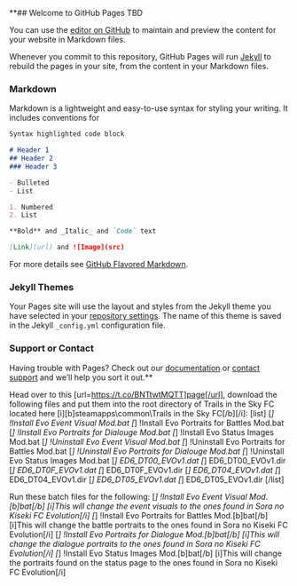 **## Welcome to GitHub Pages	TBD

You can use the [editor on GitHub](https://github.com/SakifX9/soranokisekimodguide/edit/gh-pages/index.md) to maintain and preview the content for your website in Markdown files.	

Whenever you commit to this repository, GitHub Pages will run [Jekyll](https://jekyllrb.com/) to rebuild the pages in your site, from the content in your Markdown files.	

### Markdown	

Markdown is a lightweight and easy-to-use syntax for styling your writing. It includes conventions for	

```markdown	
Syntax highlighted code block	

# Header 1	
## Header 2	
### Header 3	

- Bulleted	
- List	

1. Numbered	
2. List	

**Bold** and _Italic_ and `Code` text	

[Link](url) and ![Image](src)	
```	

For more details see [GitHub Flavored Markdown](https://guides.github.com/features/mastering-markdown/).	

### Jekyll Themes	

Your Pages site will use the layout and styles from the Jekyll theme you have selected in your [repository settings](https://github.com/SakifX9/soranokisekimodguide/settings). The name of this theme is saved in the Jekyll `_config.yml` configuration file.	

### Support or Contact	

Having trouble with Pages? Check out our [documentation](https://docs.github.com/categories/github-pages-basics/) or [contact support](https://support.github.com/contact) and we’ll help you sort it out.**

Head over to this [url=https://t.co/BNTtwtMQTT]page[/url], download the following files and put them into the root directory of Trails in the Sky FC located here [i][b]steamapps\common\Trails in the Sky FC[/b][/i]:
[list]
[*] !Install Evo Event Visual Mod.bat
[*] !Install Evo Portraits for Battles Mod.bat
[*] !Install Evo Portraits for Dialouge Mod.bat
[*] !Install Evo Status Images Mod.bat
[*] !Uninstall Evo Event Visual Mod.bat
[*] !Uninstall Evo Portraits for Battles Mod.bat
[*] !Uninstall Evo Portraits for Dialouge Mod.bat
[*] !Uninstall Evo Status Images Mod.bat
[*] ED6_DT00_EVOv1.dat
[*] ED6_DT00_EVOv1.dir
[*] ED6_DT0F_EVOv1.dat
[*] ED6_DT0F_EVOv1.dir
[*] ED6_DT04_EVOv1.dat
[*] ED6_DT04_EVOv1.dir
[*] ED6_DT05_EVOv1.dat
[*] ED6_DT05_EVOv1.dir
[/list]

Run these batch files for the following:
[*] !Install Evo Event Visual Mod.[b]bat[/b]
[i]This will change the event visuals to the ones found in Sora no Kiseki FC Evolution[/i]
[*] !Install Evo Portraits for Battles Mod.[b]bat[/b]
[i]This will change the battle portraits to the ones found in Sora no Kiseki FC Evolution[/i]
[*] !Install Evo Portraits for Dialogue Mod.[b]bat[/b]
[i]This will change the dialogue portraits to the ones found in Sora no Kiseki FC Evolution[/i]
[*] !Install Evo Status Images Mod.[b]bat[/b]
[i]This will change the portraits found on the status page to the ones found in Sora no Kiseki FC Evolution[/i]



